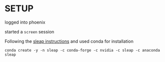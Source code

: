 # SETUP

logged into phoenix

started a `screen` session

Following the [sleap instructions](https://sleap.ai/) and used conda for installation 

`conda create -y -n sleap -c conda-forge -c nvidia -c sleap -c anaconda sleap`


